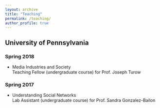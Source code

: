 ```yaml
---
layout: archive
title: "Teaching"
permalink: /teaching/
author_profile: true
---
```


## University of Pennsylvania
### Spring 2018
* Media Industries and Society<br>
Teaching Fellow (undergraduate course) for Prof. Joseph Turow

### Spring 2017
* Understanding Social Networks<br>
Lab Assistant (undergraduate course) for Prof. Sandra Gonzalez-Bailon

